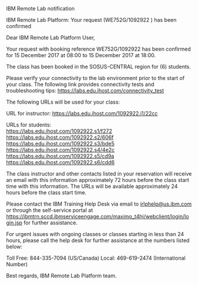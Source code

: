 IBM Remote Lab notification

IBM Remote Lab Platform: Your request (WE752G/1092922 ) has been confirmed

Dear IBM Remote Lab Platform User,

Your request with booking reference WE752G/1092922 has been confirmed for 15 December 2017 at 08:00 to 15 December 2017 at 18:00.

The class has been booked in the SOSUS-CENTRAL region for (6) students.

Please verify your connectivity to the lab environment prior to the start of your class.
The following link provides connectivity tests and troubleshooting tips:	https://labs.edu.ihost.com/connectivity_test

The following URLs will be used for your class:

URL for instructor:
<https://labs.edu.ihost.com/1092922.i1/22cc>

URLs for students:  
<https://labs.edu.ihost.com/1092922.s1/f272>  
<https://labs.edu.ihost.com/1092922.s2/606f>  
<https://labs.edu.ihost.com/1092922.s3/bde5>  
<https://labs.edu.ihost.com/1092922.s4/4e2c>  
<https://labs.edu.ihost.com/1092922.s5/cd9a>  
<https://labs.edu.ihost.com/1092922.s6/cdd6>

The class instructor and other contacts listed in your reservation will receive an email with this information approximately 72 hours before the class start time with this information.  The URLs will be available approximately 24 hours before the class start time.

Please contact the IBM Training Help Desk via email to irlphelp@us.ibm.com or through the self-service portal at <https://ibmtrn.sccd.ibmserviceengage.com/maximo_t4hj/webclient/login/login.jsp> for further assistance.

For urgent issues with ongoing classes or classes starting in less than 24 hours, please call the help desk for further assistance at the numbers listed below:

Toll Free: 844-335-7094 (US/Canada) 
Local: 469-619-2474 (International Number)

Best regards,
IBM Remote Lab Platform team.